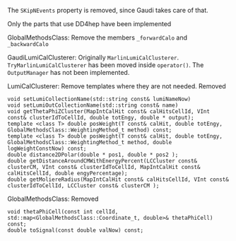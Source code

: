 <!--
Copyright (c) 2020-2024 Key4hep-Project.

This file is part of Key4hep.
See https://key4hep.github.io/key4hep-doc/ for further info.

Licensed under the Apache License, Version 2.0 (the "License");
you may not use this file except in compliance with the License.
You may obtain a copy of the License at

    http://www.apache.org/licenses/LICENSE-2.0

Unless required by applicable law or agreed to in writing, software
distributed under the License is distributed on an "AS IS" BASIS,
WITHOUT WARRANTIES OR CONDITIONS OF ANY KIND, either express or implied.
See the License for the specific language governing permissions and
limitations under the License.
-->
The `SKipNEvents` property is removed, since Gaudi takes care of that.

Only the parts that use DD4hep have been implemented

GlobalMethodsClass: Remove the members `_forwardCalo` and `_backwardCalo`

GaudiLumiCalClusterer: Originally `MarlinLumiCalClusterer`.
`TryMarlinLumiCalClusterer` has been moved inside `operator()`. The
`OutputManager` has not been implemented.

LumiCalClusterer: Remove templates where they are not needed. Removed
```
void setLumiCollectionName(std::string const& lumiNameNow)
void setLumiOutCollectionName(std::string const& name)
void getThetaPhiZCluster(MapIntCalHit const& calHitsCellId, VInt const& clusterIdToCellId, double totEngy, double * output);
template <class T> double posWeight(T const& calHit, double totEngy, GlobalMethodsClass::WeightingMethod_t method) const;
template <class T> double posWeight(T const& calHit, double totEngy, GlobalMethodsClass::WeightingMethod_t method, double logWeightConstNow) const;
double distance2DPolar(double * pos1, double * pos2 );
double getDistanceAroundCMWithEnergyPercent(LCCluster const& clusterCM, VInt const& clusterIdToCellId, MapIntCalHit const& calHitsCellId, double engyPercentage);
double getMoliereRadius(MapIntCalHit const& calHitsCellId, VInt const& clusterIdToCellId, LCCluster const& clusterCM );
```

GlobalMethodsClass:
Removed
```
void thetaPhiCell(const int cellId, std::map<GlobalMethodsClass::Coordinate_t, double>& thetaPhiCell) const;
double toSignal(const double valNow) const;
```
